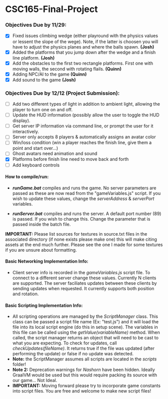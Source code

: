 # CSC165-Final-Project

### Objectives Due by 11/29:

* [x] Fixed issues climbing wedge (either playround with the physics values or lessent the slope of the wege). Note, if the latter is choosen you will have to adjust the physics planes and where the balls spawn. **(Josh)**
* [x] Added the platforms that you jump down after the wedge and a finish line platform. **(Josh)**
* [x] Add the obstacles to the first two rectangle platforms. First one with moving walls, the second with rotating flails. **(Quinn)**
* [x] Adding NPC/AI to the game **(Quinn)**
* [x] Add sound to the game **(Josh)**

### Objectives Due by 12/12 (Project Submission):

* [ ] Add two different types of light in addition to ambient light, allowing the player to turn one on and off.
* [ ] Update the HUD information (possibly allow the user to toggle the HUD display).
* [ ] Get server IP information via command line, or prompt the user for it interactively.
* [ ] Server only accepts 8 players & automatically assigns an avatar color
* [ ] Win/loss condition (win a player reaches the finish line, give them a point and start over...)
* [ ] Ghost avatars need animation and sound
* [x] Platforms before finish line need to move back and forth
* [ ] Add keyboard controls

#### How to compile/run:

* ***runGame.bat*** compiles and runs the game. No server parameters are passed as these are now read from the "gameVariables.js" script. If you wish to update these values, change the *serverAddress* & *serverPort* variables.

* ***runServer.bat*** compiles and runs the server. A default port number (89) is passed. If you wish to change this. Change the parameter that is passed inside the batch file.

**IMPORTANT:** Please list sources for textures in source.txt files in the associated directory (if none exists please make one) this will make citing assets at the end much further. Please see the one I made for some textures if you are unsure about formatting.

#### **Basic Networking Implementation Info:**
* Client server info is recorded in the *gameVariables.js* script file. To connect to a different server change these values. Currently N clients are supported. The server faciliates updates between these clients by sending updates when requested. It currently supports both position and rotation.

#### **Basic Scripting Implementation Info:**
* All scripting operations are managed by the  *ScriptManager* class. This class can be passed a script file name (Ex: "test.js") and it will load the file into its local script engine (do this in setup scene). The variables in this file can be called using the *getValue(variableName)* method. When called, the script manager returns an object that will need to be cast to what you are expecting. To check for updates, call *checkUpdates(fileName)*. It returns true if the file was updated (after performing the update) or false if no update was detected.
* **Note:** the ScriptManager assumes all scripts are located in the *scripts* folder!
* **Note 2:** Deprecation warnings for *Nashorn* have been hidden. Ideally GraalVM would be used but this would require packing its source with our game... Not Ideal.
* **IMPORTANT:** Moving forward please try to incorporate game constants into script files. You are free and welcome to make new script files!
